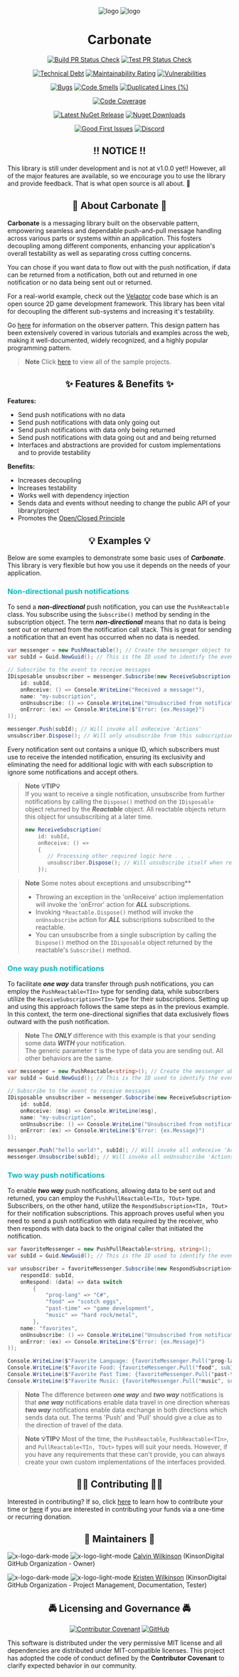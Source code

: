 <div align="center">

![logo](https://raw.githubusercontent.com/KinsonDigital/Carbonate/preview/Images/carbonate-logo-light-mode.svg#gh-light-mode-only)
![logo](https://raw.githubusercontent.com/KinsonDigital/Carbonate/preview/Images/carbonate-logo-dark-mode.svg#gh-dark-mode-only)
</div>

<h1 style="border:0;font-weight:bold" align="center">Carbonate</h1>

<div align="center">

[![Build PR Status Check](https://img.shields.io/github/actions/workflow/status/KinsonDigital/Carbonate/build-status-check.yml?label=%E2%9A%99%EF%B8%8FBuild)](https://github.com/KinsonDigital/Carbonate/actions/workflows/build-status-check.yml)
[![Test PR Status Check](https://img.shields.io/github/actions/workflow/status/KinsonDigital/Carbonate/test-status-check.yml?label=%F0%9F%A7%AATests)](https://github.com/KinsonDigital/Carbonate/actions/workflows/test-status-check.yml)

[![Technical Debt](https://sonarcloud.io/api/project_badges/measure?project=KinsonDigital_Carbonate&metric=sqale_index)](https://sonarcloud.io/summary/new_code?id=KinsonDigital_Carbonate)
[![Maintainability Rating](https://sonarcloud.io/api/project_badges/measure?project=KinsonDigital_Carbonate&metric=sqale_rating)](https://sonarcloud.io/summary/new_code?id=KinsonDigital_Carbonate)
[![Vulnerabilities](https://sonarcloud.io/api/project_badges/measure?project=KinsonDigital_Carbonate&metric=vulnerabilities)](https://sonarcloud.io/summary/new_code?id=KinsonDigital_Carbonate)

[![Bugs](https://sonarcloud.io/api/project_badges/measure?project=KinsonDigital_Carbonate&metric=bugs)](https://sonarcloud.io/summary/new_code?id=KinsonDigital_Carbonate)
[![Code Smells](https://sonarcloud.io/api/project_badges/measure?project=KinsonDigital_Carbonate&metric=code_smells)](https://sonarcloud.io/summary/new_code?id=KinsonDigital_Carbonate)
[![Duplicated Lines (%)](https://sonarcloud.io/api/project_badges/measure?project=KinsonDigital_Carbonate&metric=duplicated_lines_density)](https://sonarcloud.io/summary/new_code?id=KinsonDigital_Carbonate)

[![Code Coverage](https://img.shields.io/codecov/c/github/KinsonDigital/Carbonate/preview?label=Code%20Coverage&logo=CodeCov&style=flat)](https://app.codecov.io/gh/KinsonDigital/Carbonate)

[![Latest NuGet Release](https://img.shields.io/nuget/vpre/kinsondigital.Carbonate?label=Latest%20Release&logo=nuget)](https://www.nuget.org/packages/KinsonDigital.Carbonate)
[![Nuget Downloads](https://img.shields.io/nuget/dt/KinsonDigital.Carbonate?color=0094FF&label=nuget%20downloads&logo=nuget)](https://www.nuget.org/stats/packages/KinsonDigital.Carbonate?groupby=Version)

[![Good First Issues](https://img.shields.io/github/issues/kinsondigital/Carbonate/good%20first%20issue?color=7057ff&label=Good%20First%20Issues)](https://github.com/KinsonDigital/Carbonate/issues?q=is%3Aissue+is%3Aopen+label%3A%22good+first+issue%22)
[![Discord](https://img.shields.io/discord/481597721199902720?color=%23575CCB&label=chat%20on%20discord&logo=discord&logoColor=white)](https://discord.gg/qewu6fNgv7)
</div>
<h2 style="font-weight:bold;border:0" align="center" >!! NOTICE !!</h2>

This library is still under development and is not at v1.0.0 yet!!  However, all of the major features are available, so we encourage you to use the library and provide feedback.  That is what open source is all about. 🥳

<h2 style="font-weight:bold;border:0" align="center">📖 About Carbonate 📖</h2>

**Carbonate** is a messaging library built on the observable pattern, empowering seamless and dependable push-and-pull message handling across various parts or systems within an application. This fosters decoupling among different components, enhancing your application's overall testability as well as separating cross cutting concerns.

You can chose if you want data to flow out with the push notification, if data can be returned from a notification, both out and returned in one notification or no data being sent out or returned.

For a real-world example, check out the [Velaptor](https://github.com/KinsonDigital/Velaptor) code base which is an open source 2D game development framework.  This library has been vital for decoupling the different sub-systems and increasing it's testability.

Go [here](https://refactoring.guru/design-patterns/observer) for information on the observer pattern. This design pattern has been extensively covered in various tutorials and examples across the web, making it well-documented, widely recognized, and a highly popular programming pattern.

> **Note**
> Click [here](https://github.com/KinsonDigital/Carbonate/tree/preview/Samples/Samples) to view all of the sample projects.

<h2 style="font-weight:bold;border:0" align="center">✨ Features & Benefits ✨</h2>

**Features:**
- Send push notifications with no data
- Send push notifications with data only going out
- Send push notifications with data only being returned
- Send push notifications with data going out and and being returned
- Interfaces and abstractions are provided for custom implementations and to provide testability


**Benefits:**
- Increases decoupling
- Increases testability
- Works well with dependency injection
- Sends data and events without needing to change the public API of your library/project
- Promotes the [Open/Closed Principle](https://www.tutorialsteacher.com/csharp/open-closed-principle)

<h2 style="font-weight:bold;border:0" align="center">💡 Examples 💡</h2>

Below are some examples to demonstrate some basic uses of ***Carbonate***.  This library is very flexible but how you use it depends on the needs of your application.

<h3 style="font-weight:bold;color: #00BBC6">Non-directional push notifications</h3>

To send a _**non-directional**_ push notification, you can use the `PushReactable` class. You subscribe using the `Subscribe()` method by sending in the subscription object. The term _**non-directional**_ means that no data is being sent out or returned from the notification call stack.  This is great for sending a notification that an event has occurred when no data is needed.

```cs
var messenger = new PushReactable(); // Create the messenger object to push notifications
var subId = Guid.NewGuid(); // This is the ID used to identify the event

// Subscribe to the event to receive messages
IDisposable unsubscriber = messenger.Subscribe(new ReceiveSubscription(
    id: subId,
    onReceive: () => Console.WriteLine("Received a message!"),
    name: "my-subscription",
    onUnsubscribe: () => Console.WriteLine("Unsubscribed from notifications!"),
    onError: (ex) => Console.WriteLine($"Error: {ex.Message}")
));

messenger.Push(subId); // Will invoke all onReceive 'Actions'
unsubscriber.Dispose(); // Will only unsubscribe from this subscription
```

Every notification sent out contains a unique ID, which subscribers must use to receive the intended notification, ensuring its exclusivity and eliminating the need for additional logic with with each subscription to ignore some notifications and accept others.

> **Note**
> **💡TIP💡**  
> If you want to receive a single notification, unsubscribe from further notifications by calling the `Dispose()`
> method on the `IDisposable` object returned by the _**Reactable**_ object. All reactable objects return this object for unsubscribing at a later time.
> ```cs
> new ReceiveSubscription(
>     id: subId,
>     onReceive: () =>
>     {
>        // Processing other required logic here . . .
>        unsubscriber.Dispose(); // Will unsubscribe itself when receiving the notification
>     });
> ```

> **Note**
> Some notes about exceptions and unsubscribing**
> - Throwing an exception in the 'onReceive' action implementation will invoke the 'onError' action for _**ALL**_ subscriptions.
> - Invoking `*Reactable.Dispose()` method will invoke the `onUnsubscribe` action for _**ALL**_ subscriptions subscribed to the reactable.
> - You can unsubscribe from a single subscription by calling the `Dispose()` method on the `IDisposable` object returned by the reactable's `Subscribe()` method.


<h3 style="font-weight:bold;color: #00BBC6">One way push notifications</h3>

To facilitate _**one way**_ data transfer through push notifications, you can employ the `PushReactable<TIn>` type for sending data, while subscribers utilize the `ReceiveSubscription<TIn>` type for their subscriptions. Setting up and using this approach follows the same steps as in the previous example. In this context, the term one-directional signifies that data exclusively flows outward with the push notification.

> **Note**
> The _**ONLY**_ difference with this example is that your sending some data _**WITH**_ your notification.  
> The generic parameter `T` is the type of data you are sending out.
> All other behaviors are the same.

```cs
var messenger = new PushReactable<string>(); // Create the messenger object to push notifications
var subId = Guid.NewGuid(); // This is the ID used to identify the event

// Subscribe to the event to receive messages
IDisposable unsubscriber = messenger.Subscribe(new ReceiveSubscription<string>(
    id: subId,
    onReceive: (msg) => Console.WriteLine(msg),
    name: "my-subscription",
    onUnsubscribe: () => Console.WriteLine("Unsubscribed from notifications!"),
    onError: (ex) => Console.WriteLine($"Error: {ex.Message}")
));

messenger.Push("hello world!", subId); // Will invoke all onReceive 'Actions'
messenger.Unsubscribe(subId); // Will invoke all onUnsubscribe 'Actions'
```


<h3 style="font-weight:bold;color: #00BBC6">Two way push notifications</h3>

To enable ***two way*** push notifications, allowing data to be sent out and returned, you can employ the `PushPullReactable<TIn, TOut>` type. Subscribers, on the other hand, utilize the `RespondSubscription<TIn, TOut>` for their notification subscriptions. This approach proves useful when you need to send a push notification with data required by the receiver, who then responds with data back to the original caller that initiated the notification.

```cs
var favoriteMessenger = new PushPullReactable<string, string>();
var subId = Guid.NewGuid(); // This is the ID used to identify the event

var unsubscriber = favoriteMessenger.Subscribe(new RespondSubscription<string, string>(
    respondId: subId,
    onRespond: (data) => data switch
        {
            "prog-lang" => "C#",
            "food" => "scotch eggs",
            "past-time" => "game development",
            "music" => "hard rock/metal",
        },
    name: "favorites",
    onUnsubscribe: () => Console.WriteLine("Unsubscribed from notifications!"),
    onError: (ex) => Console.WriteLine($"Error: {ex.Message}")
));

Console.WriteLine($"Favorite Language: {favoriteMessenger.Pull("prog-lang", subId)}");
Console.WriteLine($"Favorite Food: {favoriteMessenger.Pull("food", subId)}");
Console.WriteLine($"Favorite Past Time: {favoriteMessenger.Pull("past-time", subId)}");
Console.WriteLine($"Favorite Music: {favoriteMessenger.Pull("music", subId)}");
```

> **Note**
> The difference between _**one way**_ and _**two way**_ notifications is that _**one way**_ notifications enable data travel in one direction whereas _**two way**_ notifications enable data exchange in both directions which sends data out.  The terms 'Push' and 'Pull' should give a clue as to the direction of travel of the data.


> **Note**
> **💡TIP💡**
> Most of the time, the `PushReactable`, `PushReactable<TIn>`, and `PullReactable<TIn, TOut>` types will suit your needs.  However, if you have any requirements that these can't provide, you can always create your own custom implementations of the interfaces provided.

<h2 style="font-weight:bold;" align="center">🙏🏼 Contributing 🙏🏼</h2>

Interested in contributing? If so, click [here](https://github.com/KinsonDigital/.github/blob/main/docs/CONTRIBUTING.md) to learn how to contribute your time or [here](https://github.com/sponsors/KinsonDigital) if you are interested in contributing your funds via a one-time or recurring donation.

<h2 style="font-weight:bold;border:0" align="center">🔧 Maintainers 🔧</h2>

![x-logo-dark-mode](https://raw.githubusercontent.com/KinsonDigital/.github/main/Images/x-logo-16x16-dark-mode.svg#gh-dark-mode-only)
![x-logo-light-mode](https://raw.githubusercontent.com/KinsonDigital/.github/main/Images/x-logo-16x16-light-mode.svg#gh-light-mode-only)
[Calvin Wilkinson](https://twitter.com/KDCoder) (KinsonDigital GitHub Organization - Owner)


![x-logo-dark-mode](https://raw.githubusercontent.com/KinsonDigital/.github/main/Images/x-logo-16x16-dark-mode.svg#gh-dark-mode-only)
![x-logo-light-mode](https://raw.githubusercontent.com/KinsonDigital/.github/main/Images/x-logo-16x16-light-mode.svg#gh-light-mode-only)
[Kristen Wilkinson](https://twitter.com/kswilky) (KinsonDigital GitHub Organization - Project Management, Documentation, Tester)


<h2 style="font-weight:bold;border:0" align="center">🚔 Licensing and Governance 🚔</h2>

<div align="center">


[![Contributor Covenant](https://img.shields.io/badge/Contributor%20Covenant-2.1-4baaaa.svg?style=flat)](https://github.com/KinsonDigital/.github/blob/main/docs/code_of_conduct.md)
[![GitHub](https://img.shields.io/github/license/kinsondigital/Carbonate)](https://github.com/KinsonDigital/Carbonate/blob/preview/v1.0.0/LICENSE.md)

<div align= "left">

This software is distributed under the very permissive MIT license and all dependencies are distributed under MIT-compatible licenses.
This project has adopted the code of conduct defined by the **Contributor Covenant** to clarify expected behavior in our community.
